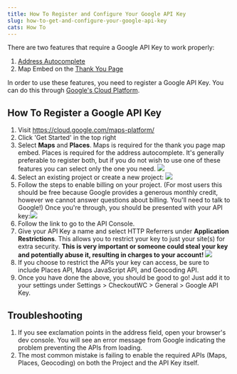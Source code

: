 ```yaml
---
title: How To Register and Configure Your Google API Key
slug: how-to-get-and-configure-your-google-api-key
cats: How To
---
```



  <p>
    There are two features that require a Google API Key to work properly:
  </p>
  <ol>
    <li>
      <a href="https://www.checkoutwc.com/documentation/how-to-enable-address-autocomplete" target="_blank">Address Autocomplete</a>
    </li>
    <li>Map Embed on the <a href="https://www.checkoutwc.com/documentation/how-to-enable-and-configure-the-thank-you-page" target="_blank">Thank You Page</a>
    </li>
  </ol>
  <p>
    In order to use these features, you need to register a Google API Key. You can do this through <a href="https://cloud.google.com/maps-platform/">Google's Cloud Platform</a>.
  </p>
  <h2>
    How To Register a Google API Key
  </h2>
  <ol>
    <li>Visit <a href="https://cloud.google.com/maps-platform/">https://cloud.google.com/maps-platform/</a>
    </li>
    <li>Click 'Get Started' in the top right
    </li>
    <li>Select <strong>Maps</strong>&nbsp;and <strong>Places</strong>. Maps is required for the thank you page map embed. Places is required for the address autocomplete. It's generally preferable to register both, but if you do not wish to use one of these features you can select only the one you need.&nbsp;<img src="https://s3.amazonaws.com/helpscout.net/docs/assets/5bdde2822c7d3a01757ac42e/images/5dc0bdae04286364bc9154d4/file-rwzZyt8s1e.png" />
    </li>
    <li>Select an existing project or create a new project:&nbsp;<img src="https://s3.amazonaws.com/helpscout.net/docs/assets/5bdde2822c7d3a01757ac42e/images/5dc0be1b2c7d3a7e9ae38034/file-2kqobgT7XO.png" />
    </li>
    <li>Follow the steps to enable billing on your project. (For most users this should be free because Google provides a generous monthly credit, however we cannot answer questions about billing. You'll need to talk to Google!) Once you're through, you should be presented with your API key:<img src="https://s3.amazonaws.com/helpscout.net/docs/assets/5bdde2822c7d3a01757ac42e/images/5dc0bf4f04286364bc9154de/file-FqIqgSgSkE.png" />
    </li>
    <li>Follow the link to go to the API Console.&nbsp;
    </li>
    <li>Give your API Key a name and select HTTP Referrers under <strong>Application Restrictions</strong>. This allows you to restrict your key to just your site(s) for extra security. <strong>This is very important or someone could steal your key and potentially abuse it, resulting in charges to your account!&nbsp;<img src="https://s3.amazonaws.com/helpscout.net/docs/assets/5bdde2822c7d3a01757ac42e/images/5dc0c06504286364bc9154e9/file-qfLjTKBjha.png" /></strong>
    </li>
    <li>If you choose to restrict the APIs your key can access, be sure to include Places API, Maps JavaScript API, and&nbsp;Geocoding API.&nbsp;
    </li>
    <li>Once you have done the above, you should be good to go! Just add it to your settings under Settings &gt; CheckoutWC &gt; General &gt; Google API Key.&nbsp;
    </li>
  </ol>
  <h2>
    Troubleshooting
  </h2>
  <ol>
    <li>If you see exclamation points in the address field, open your browser's dev console. You will see an error message from Google indicating the problem preventing the APIs from loading.
    </li>
    <li>The most common mistake is failing to enable the required APIs (Maps, Places, Geocoding) on both the Project and the API Key itself.
    </li>
  </ol>

